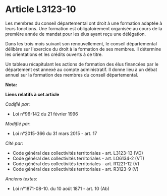 # Article L3123-10

Les membres du conseil départemental ont droit à une formation adaptée à leurs fonctions. Une formation est obligatoirement
organisée au cours de la première année de mandat pour les élus ayant reçu une délégation.

Dans les trois mois suivant son renouvellement, le conseil départemental délibère sur l'exercice du droit à la formation de
ses membres. Il détermine les orientations et les crédits ouverts à ce titre. 

Un tableau récapitulant les actions de formation des élus financées par le département est annexé au compte administratif. Il
donne lieu à un débat annuel sur la formation des membres du conseil départemental.

**Nota:**



**Liens relatifs à cet article**

_Codifié par_:

  - Loi n°96-142 du 21 février 1996

_Modifié par_:

  - Loi n°2015-366 du 31 mars 2015 - art. 17

_Cité par_:

  - Code général des collectivités territoriales - art. L3123-13 (VD)
  - Code général des collectivités territoriales - art. LO6134-2 (VT)
  - Code général des collectivités territoriales - art. R1221-12 (V)
  - Code général des collectivités territoriales - art. R3123-9 (V)

_Anciens textes_:

  - Loi n°1871-08-10. du 10 août 1871 - art. 10 (Ab)

